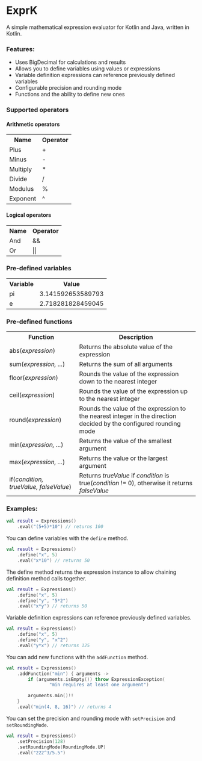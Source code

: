 # ExprK
A simple mathematical expression evaluator for Kotlin and Java, written in Kotlin.

### Features:
* Uses BigDecimal for calculations and results
* Allows you to define variables using values or expressions
* Variable definition expressions can reference previously defined variables
* Configurable precision and rounding mode
* Functions and the ability to define new ones

### Supported operators
#### Arithmetic operators
<table>
    <tr>
        <th>Name</th>
        <th>Operator</th>
    </tr>
    <tr>
        <td>Plus</td>
        <td>+</td>
    </tr>
    <tr>
        <td>Minus</td>
        <td>-</td>
    </tr>
    <tr>
        <td>Multiply</td>
        <td>*</td>
    </tr>
    <tr>
        <td>Divide</td>
        <td>/</td>
    </tr>
    <tr>
        <td>Modulus</td>
        <td>%</td>
    </tr>
    <tr>
        <td>Exponent</td>
        <td>^</td>
    </tr>
</table>

#### Logical operators
<table>
    <tr>
        <th>Name</th>
        <th>Operator</th>
    </tr>
    <tr>
        <td>And</td>
        <td>&&</td>
    </tr>
    <tr>
        <td>Or</td>
        <td>||</td>
    </tr>
</table>

### Pre-defined variables
<table>
    <tr>
        <th>Variable</th>
        <th>Value</th>
    </tr>
    <tr>
        <td>pi</td>
        <td>3.141592653589793</td>
    </tr>
    <tr>
        <td>e</td>
        <td>2.718281828459045</td>
    </tr>
</table>

### Pre-defined functions
<table>
    <tr>
        <th>Function</th>
        <th>Description</th>
    </tr>
    <tr>
        <td>abs(<i>expression</i>)</td>
        <td>Returns the absolute value of the expression</td>
    </tr>
    <tr>
        <td>sum(<i>expression, ...</i>)</td>
        <td>Returns the sum of all arguments</td>
    </tr>
    <tr>
        <td>floor(<i>expression</i>)</td>
        <td>Rounds the value of the expression down to the nearest integer</td>
    </tr>
    <tr>
        <td>ceil(<i>expression</i>)</td>
        <td>Rounds the value of the expression up to the nearest integer</td>
    </tr>
    <tr>
        <td>round(<i>expression</i>)</td>
        <td>Rounds the value of the expression to the nearest integer in the direction decided by the configured rounding mode</td>
    </tr>
    <tr>
        <td>min(<i>expression, ...</i>)</td>
        <td>Returns the value of the smallest argument</td>
    </tr>
    <tr>
        <td>max(<i>expression, ...</i>)</td>
        <td>Returns the value or the largest argument</td>
    </tr>
    <tr>
        <td>if(<i>condition, trueValue, falseValue</i>)</td>
        <td>Returns <i>trueValue</i> if <i>condition</i> is true(<i>condition</i> != 0), otherwise it returns <i>falseValue</i></td>
    </tr>
</table>

### Examples:
````Kotlin
val result = Expressions()
    .eval("(5+5)*10") // returns 100
````
You can define variables with the `define` method.
````Kotlin
val result = Expressions()
    .define("x", 5)
    .eval("x*10") // returns 50
````
The define method returns the expression instance to allow chaining definition method calls together.
````Kotlin
val result = Expressions()
    .define("x", 5)
    .define("y", "5*2")
    .eval("x*y") // returns 50
````
Variable definition expressions can reference previously defined variables.
````Kotlin
val result = Expressions()
    .define("x", 5)
    .define("y", "x^2")
    .eval("y*x") // returns 125
````
You can add new functions with the `addFunction` method.
````kotlin
val result = Expressions()
    .addFunction("min") { arguments ->
        if (arguments.isEmpty()) throw ExpressionException(
                "min requires at least one argument")

        arguments.min()!!
    }
    .eval("min(4, 8, 16)") // returns 4
````
You can set the precision and rounding mode with `setPrecision` and `setRoundingMode`.
````Kotlin
val result = Expressions()
    .setPrecision(128)
    .setRoundingMode(RoundingMode.UP)
    .eval("222^3/5.5") 
````
